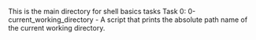 This is the main directory for shell basics tasks
Task 0: 0-current_working_directory - A script that prints the absolute path name of the current working directory.

